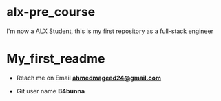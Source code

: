 # alx-pre_course
I'm now a ALX Student, this is my first repository as a full-stack engineer
# My_first_readme

- Reach me on Email 
**ahmedmageed24@gmail.com**

- Git user name
  **B4bunna**
